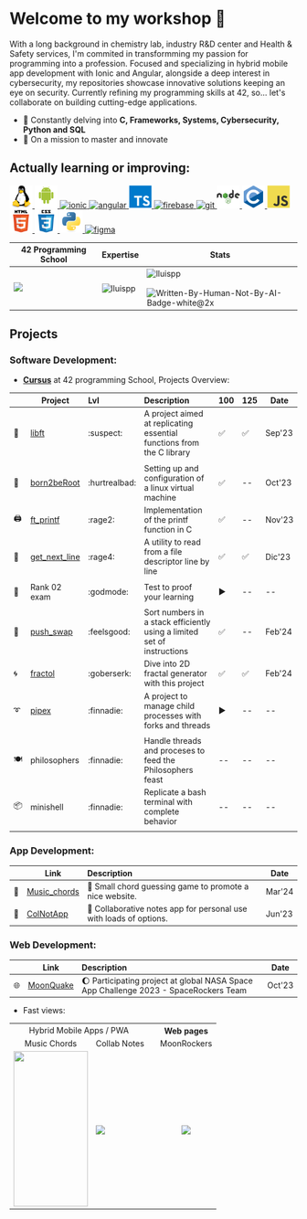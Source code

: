 
<h1 align="left">Welcome to my workshop 🔨</h1>

With a long background in chemistry lab, industry R&D center and Health & Safety services, I'm commited in transformming my passion for programming into a profession. Focused and specializing in hybrid mobile app development with Ionic and Angular, alongside a deep interest in cybersecurity, my repositories showcase innovative solutions keeping an eye on security. Currently refining my programming skills at 42, so... let's collaborate on building cutting-edge applications.


  - 🌱 Constantly delving into **C, Frameworks, Systems, Cybersecurity, Python and SQL**
  - 🚀 On a mission to master and innovate


## Actually learning or improving:

<p align="left">
  <a href="https://www.linux.org/" target="_blank" rel="noreferrer"> <img src="https://raw.githubusercontent.com/devicons/devicon/master/icons/linux/linux-original.svg" alt="linux" width="40" height="40"/> </a>
  <a href="https://developer.android.com" target="_blank" rel="noreferrer"> <img src="https://raw.githubusercontent.com/devicons/devicon/master/icons/android/android-original-wordmark.svg" alt="android" width="40" height="40"/> </a>
  <a href="https://ionicframework.com" target="_blank" rel="noreferrer"> <img src="https://upload.wikimedia.org/wikipedia/commons/d/d1/Ionic_Logo.svg" alt="ionic" width="40" height="40"/> </a>
  <a href="https://angular.io" target="_blank" rel="noreferrer"> <img src="https://angular.io/assets/images/logos/angular/angular.svg" alt="angular" width="40" height="40"/> </a> 
  <a href="https://www.typescriptlang.org/" target="_blank" rel="noreferrer"> <img src="https://raw.githubusercontent.com/devicons/devicon/master/icons/typescript/typescript-original.svg" alt="typescript" width="40" height="40"/> </a>
  <a href="https://firebase.google.com/" target="_blank" rel="noreferrer"> <img src="https://www.vectorlogo.zone/logos/firebase/firebase-icon.svg" alt="firebase" width="40" height="40"/> </a>
  <a href="https://git-scm.com/" target="_blank" rel="noreferrer"> <img src="https://www.vectorlogo.zone/logos/git-scm/git-scm-icon.svg" alt="git" width="40" height="40"/> </a>
  <a href="https://nodejs.org" target="_blank" rel="noreferrer"> <img src="https://raw.githubusercontent.com/devicons/devicon/master/icons/nodejs/nodejs-original-wordmark.svg" alt="nodejs" width="40" height="40"/> </a>
  <a href="https://www.cprogramming.com/" target="_blank" rel="noreferrer"> <img src="https://raw.githubusercontent.com/devicons/devicon/master/icons/c/c-original.svg" alt="c" width="40" height="40"/> </a>
  <a href="https://developer.mozilla.org/en-US/docs/Web/JavaScript" target="_blank" rel="noreferrer"> <img src="https://raw.githubusercontent.com/devicons/devicon/master/icons/javascript/javascript-original.svg" alt="javascript" width="40" height="40"/> </a>
  <a href="https://www.w3.org/html/" target="_blank" rel="noreferrer"> <img src="https://raw.githubusercontent.com/devicons/devicon/master/icons/html5/html5-original-wordmark.svg" alt="html5" width="40" height="40"/> </a>
  <a href="https://www.w3schools.com/css/" target="_blank" rel="noreferrer"> <img src="https://raw.githubusercontent.com/devicons/devicon/master/icons/css3/css3-original-wordmark.svg" alt="css3" width="40" height="40"/> </a>
  <a href="https://www.python.org" target="_blank" rel="noreferrer"> <img src="https://raw.githubusercontent.com/devicons/devicon/master/icons/python/python-original.svg" alt="python" width="40" height="40"/> </a>
  <a href="https://www.figma.com/" target="_blank" rel="noreferrer"> <img src="https://www.vectorlogo.zone/logos/figma/figma-icon.svg" alt="figma" width="40" height="40"/> </a>

<div align="center">
   
|<div align="center">42 Programming School</div>|<div align="center">Expertise</div>|<div align="center">Stats</div>|
|:---|:---|:---|
|<img width="260" src="https://github.com/LLuisPP/42Cursus/assets/116104082/a73b6542-e7f1-4b6b-b59b-7f841960c621" />|<img align="center" width="290" src="https://github-readme-stats.vercel.app/api/top-langs?username=lluispp&show_icons=true&locale=en&layout=compact" alt="lluispp" />|<img align="center" src="https://komarev.com/ghpvc/?username=lluispp&label=Profile%20views&color=0eb437&style=flat" alt="lluispp" /><br><br><img width="131" alt="Written-By-Human-Not-By-AI-Badge-white@2x" src="https://github.com/LLuisPP/LLuisPP/assets/116104082/dfe4e725-c00e-4fe9-a2db-ec28ed892683"><br>|

</div>

</p>


## Projects

<h3 align="left">Software Development:</h3>

- **[Cursus](https://github.com/LLuisPP/42Cursus/tree/main/)** at 42 programming School, Projects Overview:

<div align="center">

||Project|Lvl|Description|100|125|Date|
|:---|---|:---|:---|:---|:---|---|
|📖|[libft](https://github.com/LLuisPP/42Cursus/tree/main/libft)|:suspect:| A project aimed at replicating essential functions from the C library |✅|✅|Sep'23|
||||||||
|🐧|[born2beRoot](https://github.com/LLuisPP/42Cursus/tree/main/born2beroot)|:hurtrealbad:| Setting up and configuration of a linux virtual machine |✅|--|Oct'23|
|🖨|[ft_printf](https://github.com/LLuisPP/42Cursus/tree/main/ft_printf)|:rage2:| Implementation of the printf function in C|✅|--|Nov'23|
|📝|[get_next_line](https://github.com/LLuisPP/42Cursus/tree/main/get_next_line)|:rage4:| A utility to read from a file descriptor line by line |✅|✅|Dic'23|
||||||||
|🔖|Rank 02 exam| :godmode:|Test to proof your learning|▶️|--|--|Feb'24|
||||||||
|🔢|[push_swap](https://github.com/LLuisPP/42Cursus/tree/main/push_swap)|:feelsgood:| Sort numbers in a stack efficiently using a limited set of instructions |✅|--|Feb'24|
|🌀|[fractol](https://github.com/LLuisPP/42Cursus/tree/main/fractol)|:goberserk:| Dive into 2D fractal generator with this project |✅|✅|Feb'24|
|➰|[pipex](https://github.com/LLuisPP/42Cursus/tree/main/pipex)|:finnadie:| A project to manage child processes with forks and threads |▶️|--|--|
||||||||
|🍽|philosophers|:finnadie:| Handle threads and proceses to feed the Philosophers feast |--|--|--|
|📦|minishell|:finnadie:| Replicate a bash terminal with complete behavior |--|--|--|
||||||||

</div>

<p>

<h3 align="left">App Development:</h3>

<div align="center">

||Link|Description|Date|
|---|---|:---|---|
|📱|[Music_chords](https://musicaltoolstabs.web.app/)|🎸 Small chord guessing game to promote a nice website.|Mar'24|
|📱|[ColNotApp](https://colnotapp.web.app/)|📃 Collaborative notes app for personal use with loads of options.|Jun'23|

</div>

<h3 align="left">Web Development:</h3>

<div align="center">

||Link|Description|Date|
|---|---|:---|---|
|🌐|[MoonQuake](https://moonquakev2.onrender.com/)|🌔 Participating project at global NASA Space App Challenge 2023 - SpaceRockers Team|Oct'23|

</div>

- Fast views:

<div align="center">

<table>
  <tr>
    <td colspan="2" align="center">Hybrid Mobile Apps / PWA</td>
    <td rowspan="4" align="center">
    <th align="center">Web pages</th>
  </tr>
  <tr>
    <td align="center">Music Chords</td>
    <td align="center">Collab Notes</td>
    <td align="center">MoonRockers</td>
  </tr>
  <tr>
    <td><img align="center" width="130" height="272" src="https://github.com/LLuisPP/LLuisPP/assets/116104082/c9200cb8-152f-4e56-9a9b-985766514eb3"></td>
    <td><img align="center" width="130" src="https://github.com/LLuisPP/LLuisPP/assets/116104082/0e1bfb0f-00fb-44d9-aa55-aa2b391f8dd9"></td>
    <td align="center"><img align="center" width="280" src="https://github.com/LLuisPP/LLuisPP/assets/116104082/6934ddc1-e7c9-46ce-b8ff-1516aca42622"></td>
  </tr>
</table>
</div>
